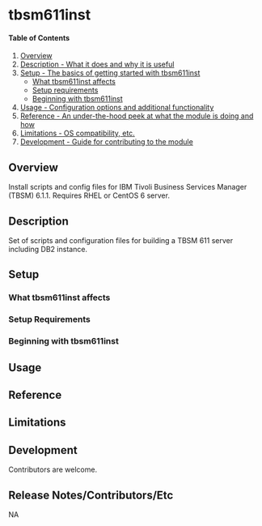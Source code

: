 # tbsm611inst

#### Table of Contents

1. [Overview](#overview)
2. [Description - What it does and why it is useful](#description)
3. [Setup - The basics of getting started with tbsm611inst](#setup)
    * [What tbsm611inst affects](#what-tbsm611inst-affects)
    * [Setup requirements](#setup-requirements)
    * [Beginning with tbsm611inst](#beginning-with-tbsm611inst)
4. [Usage - Configuration options and additional functionality](#usage)
5. [Reference - An under-the-hood peek at what the module is doing and how](#reference)
5. [Limitations - OS compatibility, etc.](#limitations)
6. [Development - Guide for contributing to the module](#development)

## Overview

Install scripts and config files for IBM Tivoli Business Services Manager (TBSM) 6.1.1. Requires RHEL or CentOS 6 server.  

## Description

Set of scripts and configuration files for building a TBSM 611 server including DB2 instance.

## Setup

### What tbsm611inst affects

### Setup Requirements 

### Beginning with tbsm611inst

## Usage

## Reference

## Limitations

## Development

Contributors are welcome.

## Release Notes/Contributors/Etc
NA

